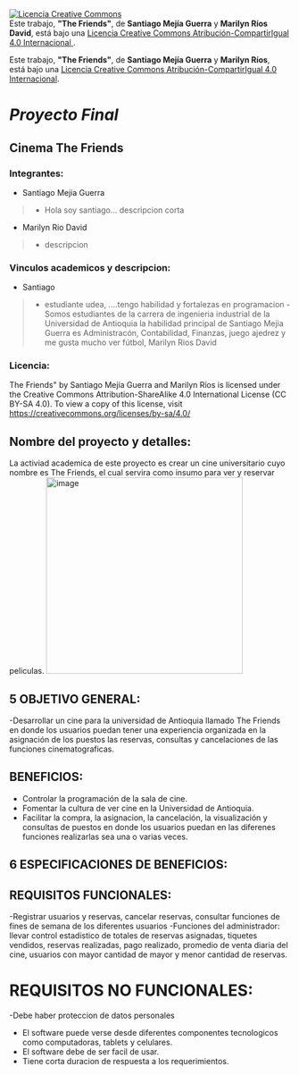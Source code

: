 <a rel="license" href="https://creativecommons.org/licenses/by-sa/4.0/">
  <img alt="Licencia Creative Commons" style="border-width:0"
       src="https://i.creativecommons.org/l/by-sa/4.0/88x31.png" />
</a>
<br />
Este trabajo, <strong>"The Friends"</strong>, de <strong>Santiago Mejía Guerra</strong> y <strong>Marilyn Ríos David</strong>, 
está bajo una 
<a rel="license" href="https://creativecommons.org/licenses/by-sa/4.0/">
  Licencia Creative Commons Atribución-CompartirIgual 4.0 Internacional
</a>.

Este trabajo, **"The Friends"**, de **Santiago Mejía Guerra** y **Marilyn Ríos**,  
está bajo una [Licencia Creative Commons Atribución-CompartirIgual 4.0 Internacional](https://creativecommons.org/licenses/by-sa/4.0/).


# *Proyecto Final*
## **Cinema The Friends**

### Integrantes:
* Santiago Mejia Guerra
>* Hola soy santiago... descripcion corta
* Marilyn Rio David
>* descripcion

### Vinculos academicos y descripcion:
* Santiago
>* estudiante udea, ....tengo habilidad y fortalezas en programacion
-Somos estudiantes de la carrera de ingenieria industrial de la Universidad de Antioquia la habilidad principal de Santiago Mejia Guerra es Administracón,  Contabilidad, Finanzas, juego ajedrez y me gusta mucho ver fútbol, Marilyn Rios David

### Licencia:
The Friends" by Santiago Mejía Guerra and Marilyn Ríos is licensed under the Creative Commons Attribution-ShareAlike 4.0 International License (CC BY-SA 4.0).
To view a copy of this license, visit https://creativecommons.org/licenses/by-sa/4.0/

## Nombre del proyecto y detalles: 
La activiad academica de este proyecto es crear un cine universitario cuyo nombre es The Friends, el cual servira como insumo para ver y reservar peliculas. 
<img width="352" height="352" alt="image" src="https://github.com/user-attachments/assets/b7282ccb-fcbc-4d8e-a770-302e243c15e4" />

## 5 OBJETIVO GENERAL: 
-Desarrollar un cine para la universidad de Antioquia llamado The Friends en donde los usuarios puedan tener una experiencia organizada en la asignación de los puestos  las reservas, consultas y  cancelaciones de las funciones cinematograficas.
## BENEFICIOS:
- Controlar la programación  de la sala de cine.
- Fomentar la cultura de ver cine en la Universidad de Antioquia.
- Facilitar la compra, la asignacion, la cancelación, la visualización y consultas  de puestos en donde los usuarios puedan en las diferenes funciones  realizarlas sea una o varias veces.
## 6 ESPECIFICACIONES DE BENEFICIOS:
## REQUISITOS FUNCIONALES: 
-Registrar usuarios y reservas, cancelar reservas, consultar funciones de fines de semana de los diferentes usuarios
-Funciones del administrador: llevar control estadistico de totales de reservas asignadas, tiquetes vendidos, reservas realizadas, pago realizado, promedio de venta diaria del cine, usuarios con mayor cantidad de mayor y menor cantidad de reservas.
# REQUISITOS NO FUNCIONALES: 
-Debe haber proteccion de datos personales
- El software puede verse desde diferentes componentes tecnologicos como computadoras, tablets y celulares.
- El software debe de ser facil de usar.
- Tiene corta duracion de respuesta  a los requerimientos.

